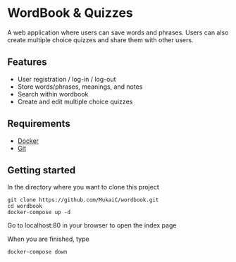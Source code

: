 # WordBook & Quizzes

A web application where users can save words and phrases. Users can also create multiple choice quizzes and share them with other users.

## Features
* User registration / log-in / log-out
* Store words/phrases, meanings, and notes
* Search within wordbook
* Create and edit multiple choice quizzes

## Requirements
* [Docker](https://www.docker.com/get-started)
* [Git](https://git-scm.com/)

## Getting started
In the directory where you want to clone this project  

```shell
git clone https://github.com/MukaiC/wordbook.git
cd wordbook
docker-compose up -d
```
Go to localhost:80 in your browser to open the index page  

When you are finished, type  
```shell
docker-compose down
```
